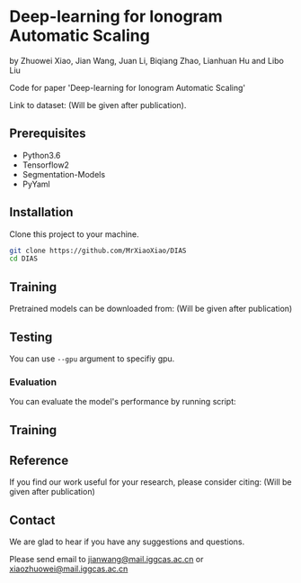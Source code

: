 # Deep-learning for Ionogram Automatic Scaling
by Zhuowei Xiao, Jian Wang, Juan Li, Biqiang Zhao, Lianhuan Hu and Libo Liu

Code for paper 'Deep-learning for Ionogram Automatic Scaling'

Link to dataset: (Will be given after publication).

## Prerequisites
- Python3.6
- Tensorflow2
- Segmentation-Models
- PyYaml

## Installation
Clone this project to your machine. 

```bash
git clone https://github.com/MrXiaoXiao/DIAS
cd DIAS
```

## Training
Pretrained models can be downloaded from: (Will be given after publication) []()

## Testing
You can use `--gpu` argument to specifiy gpu. 

### Evaluation
You can evaluate the model's performance by running script:

## Training

## Reference
If you find our work useful for your research, please consider citing:
(Will be given after publication)


## Contact
We are glad to hear if you have any suggestions and questions.

Please send email to jianwang@mail.iggcas.ac.cn or xiaozhuowei@mail.iggcas.ac.cn    
